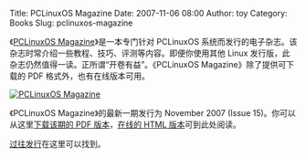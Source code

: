Title: PCLinuxOS Magazine
Date: 2007-11-06 08:00
Author: toy
Category: Books
Slug: pclinuxos-magazine

《[PCLinuxOS Magazine](http://pclosmag.com/)》是一本专门针对 PCLinuxOS
系统而发行的电子杂志。该杂志时常介绍一些教程、技巧、评测等内容。即便你使用其他
Linux 发行版，此杂志仍然值得一读。正所谓“开卷有益”。《PCLinuxOS
Magazine》除了提供可下载的 PDF 格式外，也有在线版本可用。

[![PCLinuxOS
Magazine](http://i.linuxtoy.org/i/2007/11/pclosmag-cover-thumb.jpg)](http://i.linuxtoy.org/i/2007/11/pclosmag-cover.jpg)

《PCLinuxOS Magazine》的最新一期发行为 November 2007 (Issue
15)。你可以从这里[下载该期的 PDF
版本](http://pclosmag.com/index.php?option=com_ionFiles&func=download&Itemid=22)，[在线的
HTML
版本](http://pclosmag.com/html/Issues/200711/links.html)可到此处阅读。

[过往发行](http://www.pclosmag.com/index.php?option=com_ionfiles&Itemid=42)在这里可以找到。
